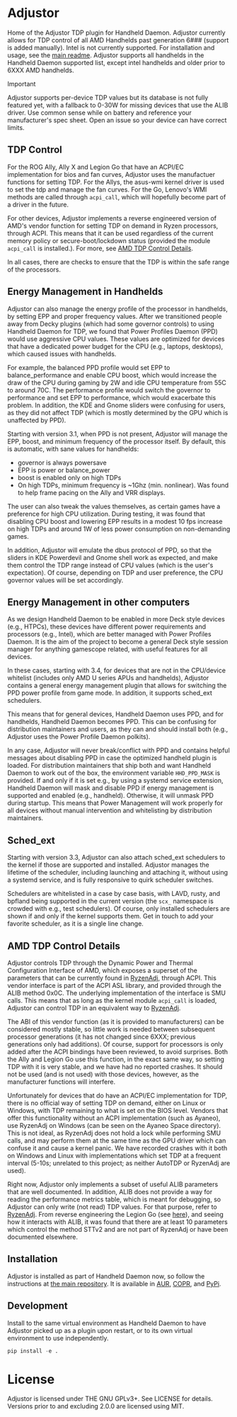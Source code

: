 # Adjustor
Home of the Adjustor TDP plugin for Handheld Daemon.
Adjustor currently allows for TDP control of all AMD Handhelds past generation
6### (support is added manually).
Intel is not currently supported.
For installation and usage, see the [main readme](https://github.com/hhd-dev/hhd).
Adjustor supports all handhelds in the Handheld Daemon supported list,
except intel handhelds and older prior to 6XXX AMD handhelds.

> [!IMPORTANT]
> Adjustor supports per-device TDP values but its database is not fully featured
> yet, with a fallback to 0-30W for missing devices
> that use the ALIB driver. Use common sense while on battery and reference
> your manufacturer's spec sheet. Open an issue so your device can have correct
> limits.

## TDP Control
For the ROG Ally, Ally X and Legion Go that have an ACPI/EC implementation for 
bios and fan curves,
Adjustor uses the manufactuer functions for setting TDP.
For the Allys, the asus-wmi kernel driver is used to set the tdp and manage the
fan curves.
For the Go, Lenovo's WMI methods are called through `acpi_call`, which will hopefully
become part of a driver in the future.

For other devices, Adjustor implements a reverse engineered version of AMD's 
vendor function for setting TDP on demand in Ryzen processors, through ACPI.
This means that it can be used regardless of the current memory policy
or secure-boot/lockdown status (provided the module `acpi_call` is installed.).
For more, see [AMD TDP Control Details](#amd-tdp).

In all cases, there are checks to ensure that the TDP is within the safe range
of the processors.

## Energy Management in Handhelds
Adjustor can also manage the energy profile of the processor in handhelds, by setting EPP
and proper frequency values.
After we transitioned people away from Decky plugins (which had some governor controls)
to using Handheld Daemon for TDP, we found that Power Profiles Daemon (PPD) 
would use aggressive CPU values.
These values are optimized for devices that have a dedicated power budget for the CPU
(e.g., laptops, desktops), which caused issues with handhelds.

For example, the balanced PPD profile would set EPP to balance_performance and
enable CPU boost, which would increase the draw of the CPU during gaming by 2W
and idle CPU temperature from 55C to around 70C.
The performance profile would switch the governor to performance and set EPP to 
performance, which would exacerbate this problem.
In addition, the KDE and Gnome sliders were confusing for users, as they did not
affect TDP (which is mostly determined by the GPU which is unaffected by PPD).

Starting with version 3.1, when PPD is not present, Adjustor will manage the
EPP, boost, and minimum frequency of the processor itself.
By default, this is automatic, with sane values for handhelds: 
 - governor is always powersave
 - EPP is power or balance_power
 - boost is enabled only on high TDPs
 - On high TDPs, minimum frequency is ~1Ghz (min. nonlinear). Was found to help frame
    pacing on the Ally and VRR displays.

The user can also tweak the values themselves, as certain games have a preference
for high CPU utilization.
During testing, it was found that disabling CPU boost and lowering EPP results
in a modest 10 fps increase on high TDPs and around 1W of less power consumption 
on non-demanding games.

In addition, Adjustor will emulate the dbus protocol of PPD, so that the sliders in
KDE Powerdevil and Gnome shell work as expected, and make them control the
TDP range instead of CPU values (which is the user's expectation).
Of course, depending on TDP and user preference, the CPU governor values will be set
accordingly.

## Energy Management in other computers
As we design Handheld Daemon to be enabled in more Deck style devices (e.g., HTPCs), 
these devices have different power requirements and processors (e.g., Intel), which 
are better managed with Power Profiles Daemon.
It is the aim of the project to become a general Deck style session manager
for anything gamescope related, with useful features for all devices.

In these cases, starting with 3.4, for devices that are not in the CPU/device
whitelist (includes only AMD U series APUs and handhelds), Adjustor contains a 
general energy management plugin that allows for switching the PPD power profile 
from game mode.
In addition, it supports sched_ext schedulers.

This means that for general devices, Handheld Daemon uses PPD, and for handhelds,
Handheld Daemon becomes PPD.
This can be confusing for distribution maintainers and users, as they can and 
should install both (e.g., Adjustor uses the Power Profile Daemon polkits).

In any case, Adjustor will never break/conflict with PPD and contains helpful 
messages about disabling PPD in case the optimized handheld plugin is loaded.
For distribution maintainers that ship both and want Handheld Daemon to work
out of the box, the environment variable `HHD_PPD_MASK` is provided.
If and only if it is set e.g., by using a systemd service extension, Handheld Daemon
will mask and disable PPD if energy management is supported and enabled (e.g., handheld).
Otherwise, it will unmask PPD during startup.
This means that Power Management will work properly for all devices without manual
intervention and whitelisting by distribution maintainers.

## Sched_ext
Starting with version 3.3, Adjustor can also attach sched_ext schedulers to the
kernel if those are supported and installed.
Adjustor manages the lifetime of the scheduler, including launching and attaching
it, without using a systemd service, and is fully responsive to quirk scheduler
switches.

Schedulers are whitelisted in a case by case basis, with LAVD, rusty, and bpfland
being supported in the current version (the `scx_` namespace is crowded with e.g.,
test schedulers).
Of course, only installed schedulers are shown if and only if the kernel supports
them.
Get in touch to add your favorite scheduler, as it is a single line change.

## AMD TDP Control Details<a name="amd-tdp"></a>
Adjustor controls TDP through the Dynamic Power and Thermal Configuration Interface
of AMD, which exposes a superset of the parameters that can be currently found in 
[RyzenAdj](https://github.dev/FlyGoat/RyzenAdj/), through ACPI.
This vendor interface is part of the ACPI ASL library, and provided through the
ALIB method 0x0C.
The underlying implementation of the interface is SMU calls.
This means that as long as the kernel module `acpi_call` is loaded, Adjustor
can control TDP in an equivalent way to [RyzenAdj](https://github.dev/FlyGoat/RyzenAdj/).

The ABI of this vendor function (as it is provided to manufacturers) can be 
considered mostly stable, so little work is needed between subsequent 
processor generations (it has not changed since 6XXX; previous
generations only had additions).
Of course, support for processors is only added after the ACPI bindings have
been reviewed, to avoid surprises.
Both the Ally and Legion Go use this function, in the exact same way, so setting
TDP with it is very stable, and we have had no reported crashes.
It should not be used (and is not used) with those devices, however, as the 
manufacturer functions will interfere.

Unfortunately for devices that do have an ACPI/EC implementation for TDP, there
is no official way of setting TDP on demand, either on Linux or Windows, with
TDP remaining to what is set on the BIOS level.
Vendors that offer this functionality without an ACPI implementation
(such as Ayaneo), use RyzenAdj on Windows (can be seen on the Ayaneo Space directory).
This is not ideal, as RyzenAdj does not hold a lock while performing
SMU calls, and may perform them at the same time as the GPU driver which can
confuse it and cause a kernel panic.
We have recorded crashes with it both on Windows and Linux with implementations 
which set TDP at a frequent interval (5-10s; unrelated
to this project; as neither AutoTDP or RyzenAdj are used).

Right now, Adjustor only implements a subset of useful ALIB parameters that are
well documented.
In addition, ALIB does not provide a way for reading the performance metrics table,
which is meant for debugging, so Adjustor can only write (not read) TDP values.
For that purpose, refer to [RyzenAdj](https://github.dev/FlyGoat/RyzenAdj/).
From reverse engineering the Legion Go (see [here](./alib.md)), and seeing how it
interacts with ALIB, it was found that there are at least 10 parameters which control
the method STTv2 and are not part of RyzenAdj or have been documented elsewhere.

## Installation
Adjustor is installed as part of Handheld Daemon now, so follow the instructions
at [the main repository](https://github.com/hhd-dev/hhd#installation-instructions).
It is available in [AUR](https://aur.archlinux.org/packages/adjustor), 
[COPR](https://copr.fedorainfracloud.org/coprs/hhd-dev/hhd/package/adjustor/), 
and [PyPi](https://github.com/hhd-dev/adjustor/issues).

## Development
Install to the same virtual environment as Handheld Daemon to have Adjustor picked up
as a plugin upon restart, or to its own virtual environment to use independently.
```python
pip install -e .
```

# License
Adjustor is licensed under THE GNU GPLv3+. See LICENSE for details.
Versions prior to and excluding 2.0.0 are licensed using MIT.